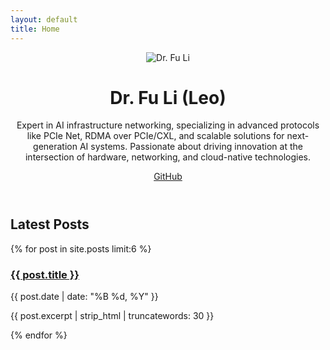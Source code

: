 ```yaml
---
layout: default
title: Home
---
```

<header class="profile-section">
    <div class="profile-image">
        <img src="{{ '/assets/images/profile-image.jpg' | relative_url }}" alt="Dr. Fu Li">
    </div>
    <div class="bio">
        <h1>Dr. Fu Li (Leo)</h1>
        <p>Expert in AI infrastructure networking, specializing in advanced protocols like PCIe Net, RDMA over PCIe/CXL, and scalable solutions for next-generation AI systems. Passionate about driving innovation at the intersection of hardware, networking, and cloud-native technologies.</p>
        <div class="social-links">
            <a href="https://github.com/leoustc" target="_blank">GitHub</a>
            <!-- Add more social links as needed -->
        </div>
    </div>
</header>

<main class="posts-section">
    <h2>Latest Posts</h2>
    <div class="posts-grid">
        {% for post in site.posts limit:6 %}
        <article class="post-card">
            <h3><a href="{{ post.url | relative_url }}">{{ post.title }}</a></h3>
            <div class="post-meta">{{ post.date | date: "%B %d, %Y" }}</div>
            <p>{{ post.excerpt | strip_html | truncatewords: 30 }}</p>
        </article>
        {% endfor %}
    </div>
</main>